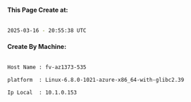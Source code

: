 
   
#### This Page Create at:

```bash

2025-03-16 - 20:55:38 UTC

```

#### Create By Machine:

```bash

Host Name : fv-az1373-535

platform  : Linux-6.8.0-1021-azure-x86_64-with-glibc2.39

Ip Local  : 10.1.0.153

```

